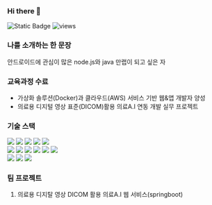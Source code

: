 ### Hi there 👋
![Static Badge](https://img.shields.io/badge/Email-03C75A?style=flat-square&logo-Naver&logoColor-white)
![views](https://gh-hits.nomadcoders.workers.dev/view?username=phser29)

### 나를 소개하는 한 문장
안드로이드에 관심이 많은 node.js와 java 만랩이 되고 싶은 자

### 교육과정 수료
* 가상화 솔루션(Docker)과 클라우드(AWS) 서비스 기반 웹&앱 개발자 양성
* 의료용 디지털 영상 표준(DICOM)활용 의료A.I 연동 개발 실무 프로젝트

### 기술 스택
<div>
  <img src="https://img.shields.io/badge/java-007396?style=for-the-badge&logo=java&logoColor=white"> 
  <img src="https://img.shields.io/badge/html5-E34F26?style=for-the-badge&logo=html5&logoColor=white"> 
  <img src="https://img.shields.io/badge/css-1572B6?style=for-the-badge&logo=css3&logoColor=white"> 
  <img src="https://img.shields.io/badge/javascript-F7DF1E?style=for-the-badge&logo=javascript&logoColor=black"> 
  <img src="https://img.shields.io/badge/jquery-0769AD?style=for-the-badge&logo=jquery&logoColor=white">
  <br>
  <img src="https://img.shields.io/badge/oracle-F80000?style=for-the-badge&logo=oracle&logoColor=white"> 
  <img src="https://img.shields.io/badge/mysql-4479A1?style=for-the-badge&logo=mysql&logoColor=white"> 
  <img src="https://img.shields.io/badge/mongoDB-47A248?style=for-the-badge&logo=MongoDB&logoColor=white">
  <img src="https://img.shields.io/badge/react-61DAFB?style=for-the-badge&logo=react&logoColor=black"> 
  <img src="https://img.shields.io/badge/react-61DAFB?style=for-the-badge&logo=nextjs&logoColor=black"> 
  <img src="https://img.shields.io/badge/node.js-339933?style=for-the-badge&logo=Node.js&logoColor=white">
  <br>
  <img src="https://img.shields.io/badge/spring-6DB33F?style=for-the-badge&logo=spring&logoColor=white"> 
  <img src="https://img.shields.io/badge/docker-5Dj33e?style=for-the-badge&logo=docker&logoColor=white">
  <img src="https://img.shields.io/badge/android-007396?style=for-the-badge&logo=android&logoColor=white">
</div>


### 팀 프로젝트
1. 의료용 디지탈 영상 DICOM 활용 의료A.I 웹 서비스(springboot)
